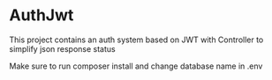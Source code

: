 # AuthJwt
This project contains an auth system based on JWT with Controller to simplify json response status

Make sure to run composer install and change database name in .env
